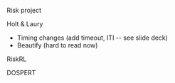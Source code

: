 Risk project

Holt & Laury
* Timing changes (add timeout, ITI -- see slide deck)
* Beautify (hard to read now)

RiskRL


DOSPERT 

 